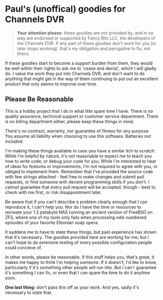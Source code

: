 # Paul's (unoffical) goodies for Channels DVR

  > **Your attention please:** these goodies are not provided by, and in no way are endorsed or supported by Fancy Bits LLC,
  > the developers of the Channels DVR. If any part of these goodies don't work for you (or later stops working), that's
  > my obligation and perogative to fix, not theirs.

If these goodies start to become a support burden from them, they would be well within their rights to ask me to 'cease and decist',
which I will gladly do. I value the work they put into Channels DVR, and don't want to do anything that might get in the way of them
continuing to put out an excellent product that only seems to improve over time.

## Please Be Reasonable

This is a hobby project that I do in what litte spare time I have. There is no quality assurance, technical support or customer
service department. There is no billing department either, please keep these things in mind.

There's no contract, warranty, nor guarantee of fitness for any purpose. You assume all liability when choosing to use this
software. Batteries not included.

I'm making these things available in case you have a similar itch to scratch. While I'm helpful by nature, it's not reasonable to
expect me to teach you how to write code, or debug your code for you. While I'm interested to hear of ideas for features or
improvements, I'm not required to agree with you, or obliged to implement them. Remember that I've provided the source code
with few strings attached - feel free to make changes and submit pull requests, or find someone with decent programming skills
if you don't. I cannot guarantee that every pull request will be accepted, though - best to check with me first, or risk 
disappointment later.

Be aware that if you can't describe a problem clearly enough that I can reproduce it, I can't help you. Nor do I have the time or
resources to recreate your 1.2 petabyte NAS running an ancient version of FreeBSD on ZFS, where one of my tools only fails when
processing odd-numbered episodes of your favorite Elbonian soap opera.

It saddens me to have to state these things, but past experience has shown that it's necessary. The goodies provided here are
working for me; but I can't hope to do extensive testing of every possible configuration people could concieve of.

In other words, please be reasonable. If this stuff helps you, that's great, it makes me happy to think I'm helping someone.
If it doesn't, I'd like to know, particularly if it's something other people will run into. But I can'r guarantee it's something
I can fix, or even that I can spare the time to do it anytime soon.

**One last thing:** don't pass this off as your work. And yes, sadly it's necessary to state that.
